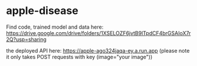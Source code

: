 # apple-disease

Find code, trained model and data here: https://drive.google.com/drive/folders/1XSELOZF6jvtB9lTpdCF4brGSAIoX7r2Q?usp=sharing

the deployed API here: https://apple-ago324jaqa-ey.a.run.app (please note it only takes POST requests with key (image="your image"))


